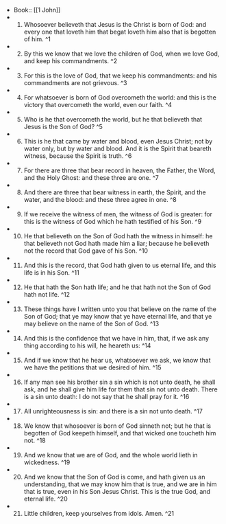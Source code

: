 - Book:: [[1 John]]
- 1. Whosoever believeth that Jesus is the Christ is born of God: and every one that loveth him that begat loveth him also that is begotten of him. ^1
- 2. By this we know that we love the children of God, when we love God, and keep his commandments. ^2
- 3. For this is the love of God, that we keep his commandments: and his commandments are not grievous. ^3
- 4. For whatsoever is born of God overcometh the world: and this is the victory that overcometh the world, even our faith. ^4
- 5. Who is he that overcometh the world, but he that believeth that Jesus is the Son of God? ^5
- 6. This is he that came by water and blood, even Jesus Christ; not by water only, but by water and blood. And it is the Spirit that beareth witness, because the Spirit is truth. ^6
- 7. For there are three that bear record in heaven, the Father, the Word, and the Holy Ghost: and these three are one. ^7
- 8. And there are three that bear witness in earth, the Spirit, and the water, and the blood: and these three agree in one. ^8
- 9. If we receive the witness of men, the witness of God is greater: for this is the witness of God which he hath testified of his Son. ^9
- 10. He that believeth on the Son of God hath the witness in himself: he that believeth not God hath made him a liar; because he believeth not the record that God gave of his Son. ^10
- 11. And this is the record, that God hath given to us eternal life, and this life is in his Son. ^11
- 12. He that hath the Son hath life; and he that hath not the Son of God hath not life. ^12
- 13. These things have I written unto you that believe on the name of the Son of God; that ye may know that ye have eternal life, and that ye may believe on the name of the Son of God. ^13
- 14. And this is the confidence that we have in him, that, if we ask any thing according to his will, he heareth us: ^14
- 15. And if we know that he hear us, whatsoever we ask, we know that we have the petitions that we desired of him. ^15
- 16. If any man see his brother sin a sin which is not unto death, he shall ask, and he shall give him life for them that sin not unto death. There is a sin unto death: I do not say that he shall pray for it. ^16
- 17. All unrighteousness is sin: and there is a sin not unto death. ^17
- 18. We know that whosoever is born of God sinneth not; but he that is begotten of God keepeth himself, and that wicked one toucheth him not. ^18
- 19. And we know that we are of God, and the whole world lieth in wickedness. ^19
- 20. And we know that the Son of God is come, and hath given us an understanding, that we may know him that is true, and we are in him that is true, even in his Son Jesus Christ. This is the true God, and eternal life. ^20
- 21. Little children, keep yourselves from idols. Amen. ^21
